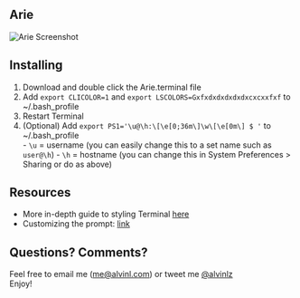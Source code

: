 ## Arie   

![Arie Screenshot](https://raw.github.com/Alvinlz/arie-terminal-theme/master/screenshot.png)   

## Installing   
1.   Download and double click the Arie.terminal file
2.   Add `export CLICOLOR=1` and `export LSCOLORS=Gxfxdxdxdxdxdxcxcxxfxf` to ~/.bash_profile
3.   Restart Terminal   
4.   (Optional) Add `export PS1='\u@\h:\[\e[0;36m\]\w\[\e[0m\] $ '` to ~/.bash_profile   
    -   `\u` = username (you can easily change this to a set name such as `user@\h`)
    -   `\h` = hostname (you can change this in System Preferences > Sharing or do as above)

## Resources    
- More in-depth guide to styling Terminal [here](http://osxdaily.com/2012/02/21/add-color-to-the-terminal-in-mac-os-x/)
- Customizing the prompt: [link](http://osxdaily.com/2006/12/11/how-to-customize-your-terminal-prompt/)

## Questions? Comments?
Feel free to email me (me@alvinl.com) or tweet me [@alvinlz](https://twitter.com/Alvinlz)    
Enjoy!
